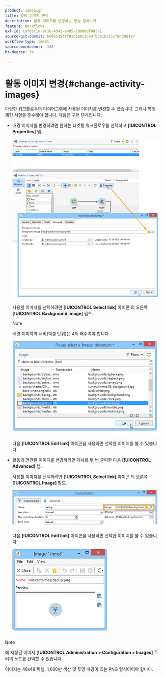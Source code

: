 ```yaml
---
product: campaign
title: 활동 이미지 변경
description: 활동 이미지를 변경하는 방법 알아보기
feature: Workflows
exl-id: cafdbc10-9c10-4d42-a485-c9880df8d371
source-git-commit: b666535f7f82d1b8c2da4fbce1bc25cf8d39d187
workflow-type: tm+mt
source-wordcount: '158'
ht-degree: 3%

---
```


# 활동 이미지 변경{#change-activity-images}



다양한 워크플로우의 다이어그램에 사용된 이미지를 변경할 수 있습니다. 그러나 특정 제한 사항을 준수해야 합니다. 다음은 구현 단계입니다.

* 배경 이미지를 변경하려면 원하는 타겟팅 워크플로우를 선택하고 **[!UICONTROL Properties]** 탭.

  ![](assets/s_user_segmentation_properties_tab.png)

  사용할 이미지를 선택하려면 **[!UICONTROL Select link]** 아이콘 의 오른쪽 **[!UICONTROL Background image]** 필드.

  >[!NOTE]
  >
  >배경 이미지의 너비(픽셀 단위)는 4의 배수여야 합니다.

  ![](assets/s_user_segmentation_background_select.png)

  다음 **[!UICONTROL Edit link]** 아이콘을 사용하면 선택한 이미지를 볼 수 있습니다.

* 활동과 연관된 이미지를 변경하려면 개체를 두 번 클릭한 다음 **[!UICONTROL Advanced]** 탭.

  사용할 이미지를 선택하려면 **[!UICONTROL Select link]** 아이콘 의 오른쪽 **[!UICONTROL Image]** 필드.

  ![](assets/s_user_segmentation_activity_image.png)

  다음 **[!UICONTROL Edit link]** 아이콘을 사용하면 선택한 이미지를 볼 수 있습니다.

  ![](assets/s_user_segmentation_activity_image_select.png)

>[!NOTE]
>
>에 저장된 이미지 **[!UICONTROL Administration > Configuration > Images]** 트리의 노드를 선택할 수 있습니다.
>  
>이미지는 48x48 픽셀, 1,600만 색상 및 투명 배경이 있는 PNG 형식이어야 합니다.

